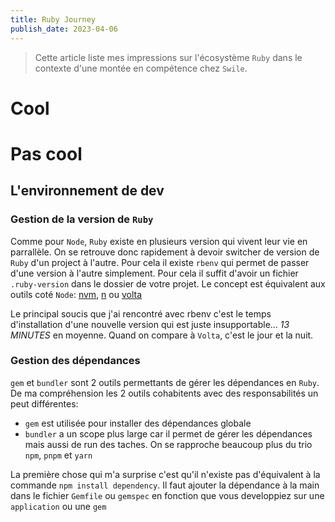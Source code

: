 ```yaml
---
title: Ruby Journey
publish_date: 2023-04-06
---
```


> Cette article liste mes impressions sur l'écosystème `Ruby` dans le contexte
> d'une montée en compétence chez `Swile`.

# Cool

# Pas cool

## L'environnement de dev

### Gestion de la version de `Ruby`

Comme pour `Node`, `Ruby` existe en plusieurs version qui vivent leur vie en
parrallèle. On se retrouve donc rapidement à devoir switcher de version de
`Ruby` d'un project à l'autre. Pour cela il existe `rbenv` qui permet de passer
d'une version à l'autre simplement. Pour cela il suffit d'avoir un fichier
`.ruby-version` dans le dossier de votre projet. Le concept est équivalent aux
outils coté `Node`: [nvm](https://github.com/nvm-sh/nvm),
[n](https://github.com/tj/n) ou [volta](https://github.com/volta-cli/volta)

Le principal soucis que j'ai rencontré avec rbenv c'est le temps d'installation
d'une nouvelle version qui est juste insupportable... _13 MINUTES_ en moyenne.
Quand on compare à `Volta`, c'est le jour et la nuit.

### Gestion des dépendances

`gem` et `bundler` sont 2 outils permettants de gérer les dépendances en `Ruby`.
De ma compréhension les 2 outils cohabitents avec des responsabilités un peut
différentes:

- `gem` est utilisée pour installer des dépendances globale
- `bundler` a un scope plus large car il permet de gérer les dépendances mais
  aussi de run des taches. On se rapproche beaucoup plus du trio `npm`, `pnpm`
  et `yarn`

La première chose qui m'a surprise c'est qu'il n'existe pas d'équivalent à la
commande `npm install dependency`. Il faut ajouter la dépendance à la main dans
le fichier `Gemfile` ou `gemspec` en fonction que vous developpiez sur une
`application` ou une `gem`
